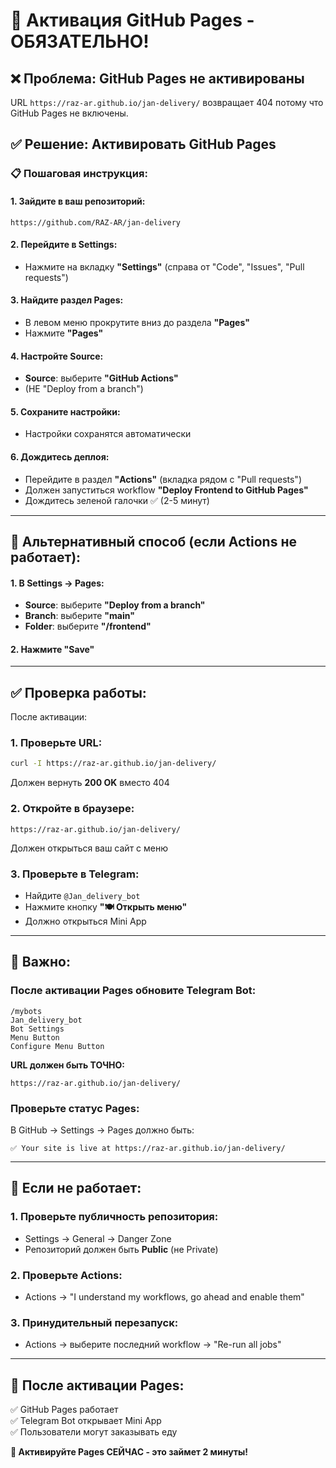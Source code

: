 # 🚀 Активация GitHub Pages - ОБЯЗАТЕЛЬНО!

## ❌ Проблема: GitHub Pages не активированы
URL `https://raz-ar.github.io/jan-delivery/` возвращает 404 потому что GitHub Pages не включены.

## ✅ Решение: Активировать GitHub Pages

### 📋 Пошаговая инструкция:

#### 1. Зайдите в ваш репозиторий:
```
https://github.com/RAZ-AR/jan-delivery
```

#### 2. Перейдите в Settings:
- Нажмите на вкладку **"Settings"** (справа от "Code", "Issues", "Pull requests")

#### 3. Найдите раздел Pages:
- В левом меню прокрутите вниз до раздела **"Pages"**
- Нажмите **"Pages"**

#### 4. Настройте Source:
- **Source**: выберите **"GitHub Actions"** 
- (НЕ "Deploy from a branch")

#### 5. Сохраните настройки:
- Настройки сохранятся автоматически

#### 6. Дождитесь деплоя:
- Перейдите в раздел **"Actions"** (вкладка рядом с "Pull requests")
- Должен запуститься workflow **"Deploy Frontend to GitHub Pages"**
- Дождитесь зеленой галочки ✅ (2-5 минут)

---

## 🔧 Альтернативный способ (если Actions не работает):

#### 1. В Settings → Pages:
- **Source**: выберите **"Deploy from a branch"**
- **Branch**: выберите **"main"**  
- **Folder**: выберите **"/frontend"**

#### 2. Нажмите **"Save"**

---

## ✅ Проверка работы:

После активации:

### 1. Проверьте URL:
```bash
curl -I https://raz-ar.github.io/jan-delivery/
```
Должен вернуть **200 OK** вместо 404

### 2. Откройте в браузере:
```
https://raz-ar.github.io/jan-delivery/
```
Должен открыться ваш сайт с меню

### 3. Проверьте в Telegram:
- Найдите `@Jan_delivery_bot`
- Нажмите кнопку **"🍽️ Открыть меню"**
- Должно открыться Mini App

---

## 🚨 Важно:

### После активации Pages обновите Telegram Bot:
```
/mybots
Jan_delivery_bot
Bot Settings
Menu Button  
Configure Menu Button
```

**URL должен быть ТОЧНО:**
```
https://raz-ar.github.io/jan-delivery/
```

### Проверьте статус Pages:
В GitHub → Settings → Pages должно быть:
```
✅ Your site is live at https://raz-ar.github.io/jan-delivery/
```

---

## 🔄 Если не работает:

### 1. Проверьте публичность репозитория:
- Settings → General → Danger Zone
- Репозиторий должен быть **Public** (не Private)

### 2. Проверьте Actions:
- Actions → "I understand my workflows, go ahead and enable them"

### 3. Принудительный перезапуск:
- Actions → выберите последний workflow → "Re-run all jobs"

---

## 🎯 После активации Pages:

✅ GitHub Pages работает  
✅ Telegram Bot открывает Mini App  
✅ Пользователи могут заказывать еду  

**🚀 Активируйте Pages СЕЙЧАС - это займет 2 минуты!**